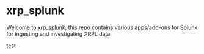 # xrp_splunk
Welcome to xrp_splunk, this repo contains various apps/add-ons for Splunk for ingesting and investigating XRPL data

test
